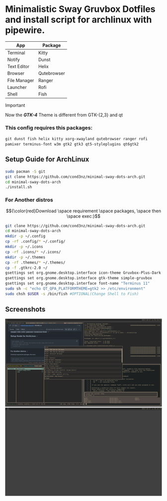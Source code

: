 # Minimalistic Sway Gruvbox Dotfiles and install script for archlinux with pipewire.

|     App     | Package     |
|-------------|-------------|
| Terminal    | Kitty       |
| Notify      | Dunst       |
| Text Editor | Helix       |
| Browser     | Qutebrowser |
| File Manager| Ranger      |
| Launcher    | Rofi        |
| Shell       | Fish        |
> [!IMPORTANT]
> Now the **_GTK-4_** Theme is different from GTK-{2,3} and qt

### This config requires this packages: 
```git dunst fish helix kitty xorg-xwayland qutebrowser ranger rofi pamixer terminus-font w3m gtk2 gtk3 qt5-styleplugins qt6gtk2```

## Setup Guide for ArchLinux
```sh
sudo pacman -S git
git clone https://github.com/cond3nz/minimal-sway-dots-arch.git
cd minimal-sway-dots-arch
./install.sh
```
### For Another distros
$${\color{red}Download \space requirement \space  packages, \space then \space exec:}$$
```sh
git clone https://github.com/cond3nz/minimal-sway-dots-arch.git
cd minimal-sway-dots-arch
mkdir -p ~/.config
cp -rf .config/* ~/.config/
mkdir -p ~/.icons
cp -rf .icons/* ~/.icons/
mkdir -p ~/.themes
cp -rf .themes/* ~/.themes/
cp -f .gtkrc-2.0 ~/
gsettings set org.gnome.desktop.interface icon-theme Gruvbox-Plus-Dark
gsettings set org.gnome.desktop.interface gtk-theme simple-gruvbox
gsettings set org.gnome.desktop.interface font-name "Terminus 11"
sudo sh -c "echo QT_QPA_PLATFORMTHEME=gtk2 >> /etc/environment"
sudo chsh $USER -s /bin/fish #OPTIONAL(Change Shell to Fish)
```
## Screenshots
![Alt text](screenshot.png)
![Alt text](screenshot1.png)
